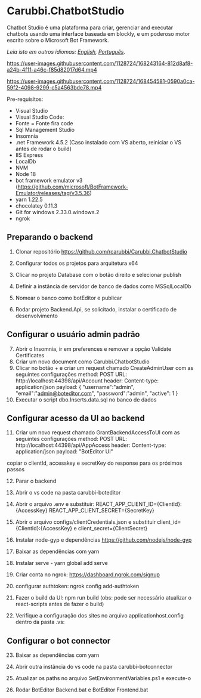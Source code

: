 # Carubbi.ChatbotStudio
Chatbot Studio é uma plataforma para criar, gerenciar and executar chatbots usando uma interface baseada em blockly, e um poderoso motor escrito sobre o Microsoft Bot Framework. 

*Leia isto em outros idiomas: [English](README.md), [Português](README.pt-br.md).*

https://user-images.githubusercontent.com/1128724/168243164-812d8af8-a24b-4f11-a46c-f85d82017d64.mp4

https://user-images.githubusercontent.com/1128724/168454581-0590a0ca-59f2-4098-9299-c5a4563bde78.mp4

Pre-requisitos:
* Visual Studio
* Visual Studio Code: 
* Fonte = Fonte fira code
* Sql Management Studio
* Insomnia
* .net Framework 4.5.2 (Caso instalado com VS aberto, reiniciar o VS antes de rodar o build)
* IIS Express
* LocalDb
* NVM
* Node 18
* bot framework emulator v3 (https://github.com/microsoft/BotFramework-Emulator/releases/tag/v3.5.36)
* yarn 1.22.5
* chocolatey 0.11.3
* Git for windows 2.33.0.windows.2
* ngrok

## Preparando o backend

1. Clonar repositório https://github.com/rcarubbi/Carubbi.ChatbotStudio
2. Configurar todos os projetos para arquitetura x64

3. Clicar no projeto Database com o botão direito e selecionar publish
4. Definir a instância de servidor de banco de dados como MSSqlLocalDb 
5. Nomear o banco como botEditor e publicar
6. Rodar projeto Backend.Api, se solicitado, instalar o certificado de desenvolvimento

## Configurar o usuário admin padrão

7. Abrir o Insomnia, ir em preferences e remover a opção Validate Certificates 
8. Criar um novo document como Carubbi.ChatbotStudio
9. Clicar no botão + e criar um request chamado CreateAdminUser com as seguintes configurações
method: POST
URL: http://localhost:44398/api/Account
header: Content-type: application/json
payload: 
{
	"username":"admin",
	"email":"admin@boteditor.com",
	"password":"admin",
	"active": 1
}
10. Executar o script dbo.Inserts.data.sql no banco de dados

## Configurar acesso da UI ao backend

11. Criar um novo request chamado GrantBackendAccessToUI com as seguintes configurações
method: POST
URL: http://localhost:44398/api/AppAccess
header: Content-type: application/json
payload: "BotEditor UI"

copiar o clientId, accesskey e secretKey do response para os próximos passos
 
12. Parar o backend
13. Abrir o vs code na pasta carubbi-boteditor
14. Abrir o arquivo .env e substituir:
REACT_APP_CLIENT_ID={ClientId}:{AccessKey} 
REACT_APP_CLIENT_SECRET={SecretKey}

15. Abrir o arquivo configs/clientCredentials.json e substituir client_id={ClientId}:{AccessKey} e client_secret={ClientSecret}
16. Instalar node-gyp e dependências https://github.com/nodejs/node-gyp
17. Baixar as dependências com yarn
18. Instalar serve - yarn global add serve
19. Criar conta no ngrok: https://dashboard.ngrok.com/signup
20. configurar authtoken: ngrok config add-authtoken <TOKEN>
21. Fazer o build da UI: npm run build (obs: pode ser necessário atualizar o react-scripts antes de fazer o build)
22. Verifique a configuração dos sites no arquivo applicationhost.config dentro da pasta .vs:
 <sites>
             <site name="Carubbi.BotEditor.SamplesApi" id="1">
                <application path="/" applicationPool="Clr4IntegratedAppPool">
                    <virtualDirectory path="/" physicalPath="C:\Users\rcaru\source\repos\Carubbi.ChatbotStudio\Carubbi.BotEditor.SamplesApi" />
                </application>
                <bindings>
                    <binding protocol="https" bindingInformation="*:44325:localhost" />
                    <binding protocol="http" bindingInformation="*:54401:localhost" />
                </bindings>
            </site>
            <site name="Carubbi.BotEditor.Api" id="2">
                <application path="/" applicationPool="Clr4IntegratedAppPool">
                    <virtualDirectory path="/" physicalPath="C:\Users\rcaru\source\repos\Carubbi.ChatbotStudio\Carubbi.BotEditor.Api" />
                </application>
                <bindings>
                    <binding protocol="http" bindingInformation="*:3979:localhost" />
                    <binding protocol="https" bindingInformation="*:44332:localhost" />
                </bindings>
            </site>
            <site name="Carubbi.BotEditor.Backend.Api" id="3">
                <application path="/" applicationPool="Clr4IntegratedAppPool">
                    <virtualDirectory path="/" physicalPath="C:\Users\rcaru\source\repos\Carubbi.ChatbotStudio\Carubbi.BotEditor.Backend.Api" />
                </application>
                <bindings>
                    <binding protocol="https" bindingInformation="*:44398:localhost" />
                    <binding protocol="http" bindingInformation="*:60819:localhost" />
                </bindings>
            </site>
            <site name="Carubbi.BotEditor.UI" id="4">
                <application path="/" applicationPool="Clr4IntegratedAppPool">
                    <virtualDirectory path="/" physicalPath="C:\Users\rcaru\source\repos\Carubbi.ChatbotStudio\Carubbi.BotEditor.UI" />
                </application>
                <bindings>
                    <binding protocol="https" bindingInformation="*:44354:localhost" />
                    <binding protocol="http" bindingInformation="*:53080:localhost" />
                </bindings>
            </site>


## Configurar o bot connector

23. Baixar as dependências com yarn
24. Abrir outra instância do vs code na pasta carubbi-botconnector

25. Atualizar os paths no arquivo SetEnvironmentVariables.ps1 e execute-o
26. Rodar BotEditor Backend.bat e BotEditor Frontend.bat

